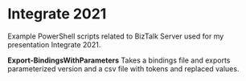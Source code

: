# Integrate 2021

Example PowerShell scripts related to BizTalk Server used for my presentation Integrate 2021.

**Export-BindingsWithParameters** Takes a bindings file and exports parameterized version and a csv file with tokens and replaced values.
